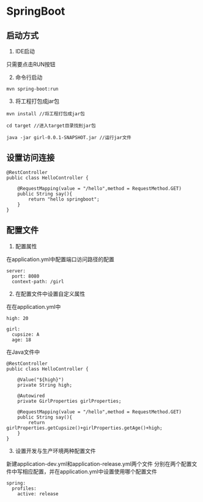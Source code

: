 # SpringBoot

## 启动方式

1. IDE启动

只需要点击RUN按钮

2. 命令行启动

```
mvn spring-boot:run
```

3. 将工程打包成jar包
```
mvn install //将工程打包成jar包

cd target //进入target目录找到jar包

java -jar girl-0.0.1-SNAPSHOT.jar //运行jar文件
```

## 设置访问连接

```
@RestController
public class HelloController {

    @RequestMapping(value = "/hello",method = RequestMethod.GET)
    public String say(){
        return "hello springboot";
    }
}
```

## 配置文件

1. 配置属性

在application.yml中配置端口访问路径的配置

```
server:
  port: 8080
  context-path: /girl
```

2. 在配置文件中设置自定义属性

在在application.yml中

```
high: 20

girl:
  cupsize: A
  age: 18
```

在Java文件中

```
@RestController
public class HelloController {

    @Value("${high}")
    private String high;

    @Autowired
    private GirlProperties girlProperties;

    @RequestMapping(value = "/hello",method = RequestMethod.GET)
    public String say(){
        return girlProperties.getCupsize()+girlProperties.getAge()+high;
    }
}
```

3. 设置开发与生产环境两种配置文件

新建application-dev.yml和application-release.yml两个文件
分别在两个配置文件中写相应配置，并在application.yml中设置使用哪个配置文件

```
spring:
  profiles:
    active: release  
```

